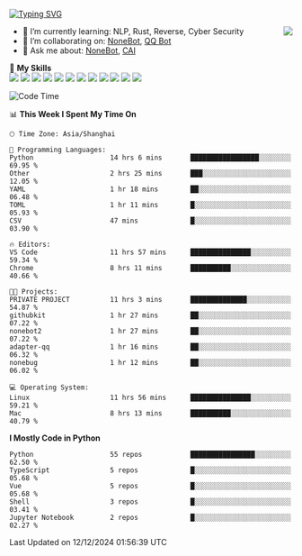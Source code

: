 [![Typing SVG](https://readme-typing-svg.herokuapp.com?size=25&duration=2500&color=8C43EA&vCenter=true&width=200&height=40&lines=Hi+there+%F0%9F%91%8B%F0%9F%8F%BB;I'm+yanyongyu)](https://git.io/typing-svg)

<a href="#">
  <img align="right" src="https://github-readme-stats.vercel.app/api?username=yanyongyu&count_private=true&show_icons=true&bg_color=15,f2f7fd,E0EAFC" />
</a>

- 🌱 I’m currently learning: NLP, Rust, Reverse, Cyber Security
- 👯 I’m collaborating on: [NoneBot](https://github.com/nonebot), [QQ Bot](https://github.com/Mrs4s/go-cqhttp)
- 💬 Ask me about: [NoneBot](https://github.com/nonebot), [CAI](https://github.com/cscs181/CAI)

🌟 **My Skills**  
![](https://img.shields.io/badge/-Python-3e74a2?style=flat-square&logo=Python&logoColor=fff)
![](https://img.shields.io/badge/-TypeScript-3178C6?style=flat-square&logo=TypeScript&logoColor=fff)
![](https://img.shields.io/badge/-Vue-4fc08d?style=flat-square&logo=Vue.js&logoColor=fff)
![](https://img.shields.io/badge/-React-2d98ce?style=flat-square&logo=React&logoColor=fff)
![](https://img.shields.io/badge/-FastAPI-009688?style=flat-square&logo=FastAPI&logoColor=fff)
![](https://img.shields.io/badge/-Linux-000000?style=flat-square&logo=Linux&logoColor=fff)
![](https://img.shields.io/badge/-Docker-2496ED?style=flat-square&logo=Docker&logoColor=fff)
![](https://img.shields.io/badge/-Kubernetes-326CE5?style=flat-square&logo=Kubernetes&logoColor=fff)
![](https://img.shields.io/badge/-GitHub%20Actions-2088FF?style=flat-square&logo=GitHubActions&logoColor=fff)
![](https://img.shields.io/badge/-PostgreSQL-4169E1?style=flat-square&logo=PostgreSQL&logoColor=fff)
![](https://img.shields.io/badge/-Redis-DC382D?style=flat-square&logo=Redis&logoColor=fff)
![](https://img.shields.io/badge/-MongoDB-47A248?style=flat-square&logo=MongoDB&logoColor=fff)

<!--START_SECTION:waka-->
![Code Time](http://img.shields.io/badge/Code%20Time-6%2C999%20hrs%206%20mins-blue)

📊 **This Week I Spent My Time On** 

```text
🕑︎ Time Zone: Asia/Shanghai

💬 Programming Languages: 
Python                   14 hrs 6 mins       █████████████████░░░░░░░░   69.95 % 
Other                    2 hrs 25 mins       ███░░░░░░░░░░░░░░░░░░░░░░   12.05 % 
YAML                     1 hr 18 mins        ██░░░░░░░░░░░░░░░░░░░░░░░   06.48 % 
TOML                     1 hr 11 mins        █░░░░░░░░░░░░░░░░░░░░░░░░   05.93 % 
CSV                      47 mins             █░░░░░░░░░░░░░░░░░░░░░░░░   03.90 % 

🔥 Editors: 
VS Code                  11 hrs 57 mins      ███████████████░░░░░░░░░░   59.34 % 
Chrome                   8 hrs 11 mins       ██████████░░░░░░░░░░░░░░░   40.66 % 

🐱‍💻 Projects: 
PRIVATE PROJECT          11 hrs 3 mins       ██████████████░░░░░░░░░░░   54.87 % 
githubkit                1 hr 27 mins        ██░░░░░░░░░░░░░░░░░░░░░░░   07.22 % 
nonebot2                 1 hr 27 mins        ██░░░░░░░░░░░░░░░░░░░░░░░   07.22 % 
adapter-qq               1 hr 16 mins        ██░░░░░░░░░░░░░░░░░░░░░░░   06.32 % 
nonebug                  1 hr 12 mins        ██░░░░░░░░░░░░░░░░░░░░░░░   06.02 % 

💻 Operating System: 
Linux                    11 hrs 56 mins      ███████████████░░░░░░░░░░   59.21 % 
Mac                      8 hrs 13 mins       ██████████░░░░░░░░░░░░░░░   40.79 % 
```

**I Mostly Code in Python** 

```text
Python                   55 repos            ████████████████░░░░░░░░░   62.50 % 
TypeScript               5 repos             █░░░░░░░░░░░░░░░░░░░░░░░░   05.68 % 
Vue                      5 repos             █░░░░░░░░░░░░░░░░░░░░░░░░   05.68 % 
Shell                    3 repos             █░░░░░░░░░░░░░░░░░░░░░░░░   03.41 % 
Jupyter Notebook         2 repos             █░░░░░░░░░░░░░░░░░░░░░░░░   02.27 % 
```




 Last Updated on 12/12/2024 01:56:39 UTC
<!--END_SECTION:waka-->

